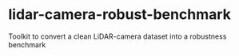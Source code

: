 # lidar-camera-robust-benchmark
Toolkit to convert a clean LiDAR-camera dataset into a robustness benchmark
